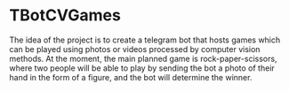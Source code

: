 # TBotCVGames
The idea of the project is to create a telegram bot that hosts games which can be played using photos or videos processed by computer vision methods. 
At the moment, the main planned game is rock-paper-scissors, where two people will be able to play by sending the bot a photo of their hand in the form of a figure, and the bot will determine the winner.
